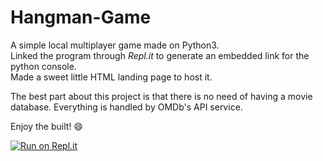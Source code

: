 # Hangman-Game

A simple local multiplayer game made on Python3.<br/>
Linked the program through *Repl.it* to generate an embedded link for the python console.<br/>
Made a sweet little HTML landing page to host it.

The best part about this project is that there is no need of having a movie database. Everything is handled by OMDb's API service.

Enjoy the built! :smile:

[![Run on Repl.it](https://repl.it/badge/github/Vaibhavnath-Jha/Hangman-Game)](https://repl.it/github/Vaibhavnath-Jha/Hangman-Game)
